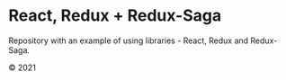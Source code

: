 # React, Redux + Redux-Saga

Repository with an example of using libraries - React, Redux and Redux-Saga.

© 2021
